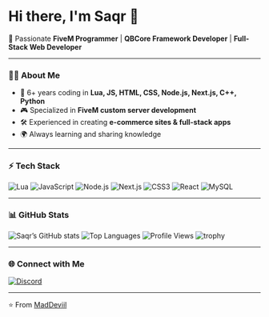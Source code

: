 # Hi there, I'm Saqr 👋  

🚀 Passionate **FiveM Programmer** | **QBCore Framework Developer** | **Full-Stack Web Developer**  

---

### 👨‍💻 About Me
- 🔧 6+ years coding in **Lua, JS, HTML, CSS, Node.js, Next.js, C++, Python**
- 🎮 Specialized in **FiveM custom server development**
- 🛠️ Experienced in creating **e-commerce sites & full-stack apps**
- 🌍 Always learning and sharing knowledge

---

### ⚡ Tech Stack
![Lua](https://img.shields.io/badge/Lua-2C2D72?style=for-the-badge&logo=lua&logoColor=white)
![JavaScript](https://img.shields.io/badge/JavaScript-F7DF1C?style=for-the-badge&logo=javascript&logoColor=black)
![Node.js](https://img.shields.io/badge/Node.js-43853D?style=for-the-badge&logo=node.js&logoColor=white)
![Next.js](https://img.shields.io/badge/Next.js-000000?style=for-the-badge&logo=nextdotjs&logoColor=white)
![CSS3](https://img.shields.io/badge/CSS3-264de4?style=for-the-badge&logo=css3&logoColor=white)
![React](https://img.shields.io/badge/React-61DBFB?style=for-the-badge&logo=react&logoColor=black)
![MySQL](https://img.shields.io/badge/MySQL-00758F?style=for-the-badge&logo=mysql&logoColor=white)

---

### 📊 GitHub Stats
![Saqr’s GitHub stats](https://github-readme-stats.vercel.app/api?username=MadDeviil&show_icons=true&theme=radical)
![Top Languages](https://github-readme-stats.vercel.app/api/top-langs/?username=MadDeviil&layout=compact&theme=radical)
![Profile Views](https://komarev.com/ghpvc/?username=MadDeviil&color=blue)
![trophy](https://github-profile-trophy.vercel.app/?username=MadDeviil&theme=monokai)

---

### 🌐 Connect with Me
[![Discord](https://img.shields.io/badge/Discord-5865F2?style=for-the-badge&logo=discord&logoColor=white)](https://discord.gg/YOURCODE)  

---
⭐ From [MadDeviil](https://github.com/MadDeviil)
